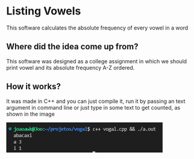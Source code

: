 # Listing Vowels

This software calculates the absolute frequency of every vowel in a word

## Where did the idea come up from?

This software was designed as a college assignment
in which we should print vowel and its absolute frequency
A-Z ordered.

## How it works?

It was made in C++ and you can just compile it, run it by passing an text argument in command line or just type in some text to get counted, as shown in the image

![Basic usage of this project](image.png)
